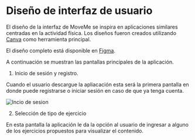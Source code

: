 # Diseño de interfaz de usuario

El diseño de la interfaz de MoveMe se inspira en aplicaciones similares centradas en la actividad física. Los diseños fueron creados utilizando [Canva](https://www.canva.com) como herramienta principal.

El diseño completo está disponible en [Figma](https://www.figma.com/proto/tRLICWnWqqgw1HyOx4XF0z/Untitled?type=design&node-id=11-16&t=yGLiqIHpAFfLRmjM-1&scaling=scale-down&page-id=0%3A1&starting-point-node-id=1%3A2&mode=design).

A continuación se muestran las pantallas principales de la aplicación.

1. Inicio de sesión y registro.

Cuando el usuario descargue la apliacación esta será la primera pantalla en donde puede registrarse o iniciar sesión en caso de que ya tenga cuenta. 

![Incio de sesion](descargas/MoveMe.pnj)

2. Selección de tipo de ejercicio

En esta pantalla la aplicación le da la opción al usuario de ingresar a alguno de los ejercicios propuestos para visualizar el contenido.



 
